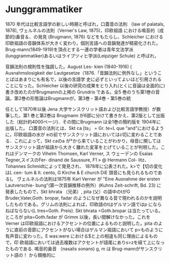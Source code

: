 # Junggrammatiker

1870 年代は比較言語学の新しい時期と呼ばれ，口蓋音の法則 （law of palatals, 1878), ヴェルネルの法則（Verner's Law, 1875)，印欧祖語
における鳴音的（成節的)鼻音＆、の発見
(Brugmann, 1876) などをもたらし、Schleicher
における印欧祖語の音韻体系が大きく変わり，個別言語への音韻発達が精密化された。Brug-mann(1849-1919)を頂点とする一連の学者は青年文法学派(lunggrammatiker)あるいはライプツィヒ学派(Leipziger Schule) と呼ばれ，

音韻法則の規則性を強調した。August Les-
kien (1840-1916) ( Ausnahmslosigkeit der
Lautgesetze（1876.「音韻法則に例外なし」ということばはあまりにも有名で，以後の言語学
史に必ずといってよいほど引用されることになった。Schleicher 以後の研究の成果をとり入れ(とくに音論は全面的に)書き改めたのがBrugmannの上掲の Grundris である。全5
巻のうち第1巻の音論，第2巻の形態論はBrugmannが，第3巻・第4巻・第5巻の統

任として1870年以後 Jena 大学サンスクリット語および比較言語学教授）が数筆した。第1
巻と第2巻は Brugmann が6部に分けて書きかえ、第2版として出版した（総計約4000ページ)．その間にBrugmann は全1巻の簡約版を
1904年に出版した。
口蓋音の法則とは、Skt ca [ta」 = Gr. te=L
que “and”におけるように，印欧祖語の水が
eの前でサンスクリット語においてはc切に変わることである．これによって，Skt caのa
が*から来ていることがわかり，母音に関してはサンスクリット語が祖語から大きく離れた変革をとげていることが判明した。これはデンマークの Vihelm Thomsen, Karl Verner, ス
ウェーデンの Esaias Tegner,スイスのFer-
dinand de Saussure, F1 » @ Hermann Col-
litz、Tohannes Schmidtによって発見され、
1878年に公表された。k>で【切の変化はL cen-
tum & It. cento, G Kirche & E church DiE
頭音にも見られるものである(。
ヴェルネルの法則は1875年 Karl Verner が
"Eine Ausnahme der ersten Lautverschie-
bung”(第一次音韻推移の例外）(Kuhns Zeit-schrift, Bd. 23) に発表したもので，Skt bhrata
（兄弟）, pita (父）の語中のtがG Bruder,Vater,Goth. bropar, fadar のようになぜ異なる音で現われるのかを説明したものである。グリムの法則によれば，印欧語のtはゲルマン語ではp にならねばならない(L tres=Goth.
Preis). Skt bhrata =Goth.bropar は当たっている。ところが pita=Goth.fadar が Grimm
以後，長い間解けなかった。これを Verner は印欧祖語におけるアクセントの位置によるものと説明した。pita のように直前の音節にアクセントがない場合はゲルマン祖語において p>ものように有声音に変わった。E was:were における$と上の相違も同じ理由によるもので，印
欧祖語においては過去複数はアクセントが語尾にありs>zを経て上になったものである.
鳴音的鼻音 （nasalis sonans) g, m は Brug-mannがサンスクリット語の！ から類推的に